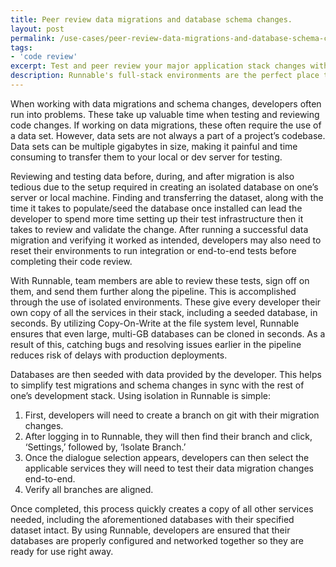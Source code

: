 ```yaml
---
title: Peer review data migrations and database schema changes.
layout: post
permalink: /use-cases/peer-review-data-migrations-and-database-schema-changes/
tags:
- 'code review'
excerpt: Test and peer review your major application stack changes with a full-stack environment.
description: Runnable's full-stack environments are the perfect place to test and review any change to your technology stack. Here's how to do it without slowing down your team's development.
---
```


When working with data migrations and schema changes, developers often run into problems. These take up valuable time when testing and reviewing code changes. If working on data migrations, these often require the use of a data set. However, data sets are not always a part of a project’s codebase. Data sets can be multiple gigabytes in size, making it painful and time consuming to transfer them to your local or dev server for testing.

Reviewing and testing data before, during, and after migration is also tedious due to the setup required in creating an isolated database on one’s server or local machine. Finding and transferring the dataset, along with the time it takes to populate/seed the database once installed can lead the developer to spend more time setting up their test infrastructure then it takes to review and validate the change. After running a successful data migration and verifying it worked as intended, developers may also need to reset their environments to run integration or end-to-end tests before completing their code review.

With Runnable, team members are able to review these tests, sign off on them, and send them further along the pipeline. This is accomplished through the use of isolated environments. These give every developer their own copy of all the services in their stack, including a seeded database, in seconds. By utilizing Copy-On-Write at the file system level, Runnable ensures that even large, multi-GB databases can be cloned in seconds. As a result of this, catching bugs and resolving issues earlier in the pipeline reduces risk of delays with production deployments.

Databases are then seeded with data provided by the developer. This helps to simplify test migrations and schema changes in sync with the rest of one’s development stack. Using isolation in Runnable is simple:

1. First, developers will need to create a branch on git with their migration changes. 
2. After logging in to Runnable, they will then find their branch and click, ‘Settings,’ followed by, ‘Isolate Branch.’ 
3. Once the dialogue selection appears, developers can then select the applicable services they will need to test their data migration changes end-to-end.
4. Verify all branches are aligned. 

Once completed, this process quickly creates a copy of all other services needed, including the aforementioned databases with their specified dataset intact. By using Runnable, developers are ensured that their databases are properly configured and networked together so they are ready for use right away.